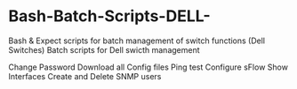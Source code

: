 # Bash-Batch-Scripts-DELL-
Bash &amp; Expect scripts for batch management of switch functions (Dell Switches)
Batch scripts for Dell swicth management

Change Password
Download all Config files
Ping test
Configure sFlow
Show Interfaces
Create and Delete SNMP users
